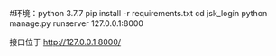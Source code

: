 #环境：python 3.7.7
pip install -r requirements.txt
cd jsk_login
python manage.py runserver 127.0.0.1:8000

接口位于 http://127.0.0.1:8000/